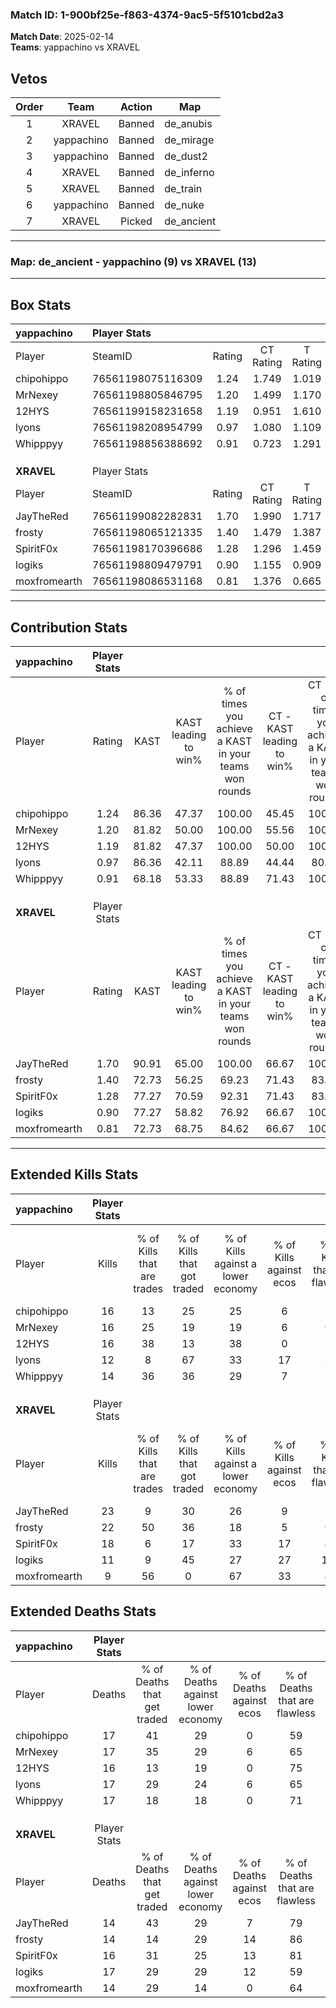 ### Match ID: 1-900bf25e-f863-4374-9ac5-5f5101cbd2a3  
**Match Date**: 2025-02-14  
**Teams**: yappachino vs XRAVEL  

## Vetos  

| Order | Team | Action | Map |
| :---: | :--: | :----: | --- |
| 1 | XRAVEL | Banned | de_anubis |
| 2 | yappachino | Banned | de_mirage |
| 3 | yappachino | Banned | de_dust2 |
| 4 | XRAVEL | Banned | de_inferno |
| 5 | XRAVEL | Banned | de_train |
| 6 | yappachino | Banned | de_nuke |
| 7 | XRAVEL | Picked | de_ancient |

---  

### **Map**: de_ancient - yappachino (9) vs XRAVEL (13)  
---  

## Box Stats  

| **yappachino** | Player Stats      |        |           |          |       |       |       |         |        |      |     |
| :- | :- | :-: | :-: | :-: | :-: | :-: | :-: | :-: | :-: | :-: | :-: |
| Player         | SteamID           | Rating | CT Rating | T Rating | KAST  |  ADR  | Kills | Assists | Deaths | K/D  | HS% |
| chipohippo     | 76561198075116309 |  1.24  |   1.749   |  1.019   | 86.36 | 89.1  |  16   |   10    |   17   | 0.94 | 50  |
| MrNexey        | 76561198805846795 |  1.20  |   1.499   |  1.170   | 81.82 | 87.6  |  16   |   10    |   17   | 0.94 | 37  |
| 12HYS          | 76561199158231658 |  1.19  |   0.951   |  1.610   | 81.82 | 81.7  |  16   |    7    |   16   | 1.00 | 37  |
| lyons          | 76561198208954799 |  0.97  |   1.080   |  1.109   | 86.36 | 61.1  |  12   |    5    |   17   | 0.71 | 41  |
| Whipppyy       | 76561198856388692 |  0.91  |   0.723   |  1.291   | 68.18 | 60.7  |  14   |    3    |   17   | 0.82 | 35  |
|                |                   |        |           |          |       |       |       |         |        |      |     |
|                |                   |        |           |          |       |       |       |         |        |      |     |
|                |                   |        |           |          |       |       |       |         |        |      |     |
| **XRAVEL**     | Player Stats      |        |           |          |       |       |       |         |        |      |     |
| Player         | SteamID           | Rating | CT Rating | T Rating | KAST  |  ADR  | Kills | Assists | Deaths | K/D  | HS% |
| JayTheRed      | 76561199082282831 |  1.70  |   1.990   |  1.717   | 90.91 | 112.7 |  23   |   10    |   14   | 1.64 | 82  |
| frosty         | 76561198065121335 |  1.40  |   1.479   |  1.387   | 72.73 | 81.4  |  22   |    5    |   14   | 1.57 | 40  |
| SpiritF0x      | 76561198170396686 |  1.28  |   1.296   |  1.459   | 77.27 | 90.6  |  18   |    9    |   16   | 1.13 | 66  |
| logiks         | 76561198809479791 |  0.90  |   1.155   |  0.909   | 77.27 | 66.6  |  11   |    9    |   17   | 0.65 | 54  |
| moxfromearth   | 76561198086531168 |  0.81  |   1.376   |  0.665   | 72.73 | 53.3  |   9   |    7    |   14   | 0.64 | 33  |
---  

## Contribution Stats  

| **yappachino** | Player Stats |       |                      |                                                        |                           |                                                             |                          |                                                            |
| :- | :-: | :-: | :-: | :-: | :-: | :-: | :-: | :-: |
| Player         |    Rating    | KAST  | KAST leading to win% | % of times you achieve a KAST in your teams won rounds | CT - KAST leading to win% | CT - % of times you achieve a KAST in your teams won rounds | T - KAST leading to win% | T - % of times you achieve a KAST in your teams won rounds |
| chipohippo     |     1.24     | 86.36 |        47.37         |                         100.00                         |           45.45           |                           100.00                            |          50.00           |                           100.00                           |
| MrNexey        |     1.20     | 81.82 |        50.00         |                         100.00                         |           55.56           |                           100.00                            |          44.44           |                           100.00                           |
| 12HYS          |     1.19     | 81.82 |        47.37         |                         100.00                         |           50.00           |                           100.00                            |          44.44           |                           100.00                           |
| lyons          |     0.97     | 86.36 |        42.11         |                         88.89                          |           44.44           |                            80.00                            |          40.00           |                           100.00                           |
| Whipppyy       |     0.91     | 68.18 |        53.33         |                         88.89                          |           71.43           |                           100.00                            |          37.50           |                           75.00                            |
|                |              |       |                      |                                                        |                           |                                                             |                          |                                                            |
|                |              |       |                      |                                                        |                           |                                                             |                          |                                                            |
|                |              |       |                      |                                                        |                           |                                                             |                          |                                                            |
| **XRAVEL**     | Player Stats |       |                      |                                                        |                           |                                                             |                          |                                                            |
| Player         |    Rating    | KAST  | KAST leading to win% | % of times you achieve a KAST in your teams won rounds | CT - KAST leading to win% | CT - % of times you achieve a KAST in your teams won rounds | T - KAST leading to win% | T - % of times you achieve a KAST in your teams won rounds |
| JayTheRed      |     1.70     | 90.91 |        65.00         |                         100.00                         |           66.67           |                           100.00                            |          63.64           |                           100.00                           |
| frosty         |     1.40     | 72.73 |        56.25         |                         69.23                          |           71.43           |                            83.33                            |          44.44           |                           57.14                            |
| SpiritF0x      |     1.28     | 77.27 |        70.59         |                         92.31                          |           71.43           |                            83.33                            |          70.00           |                           100.00                           |
| logiks         |     0.90     | 77.27 |        58.82         |                         76.92                          |           66.67           |                           100.00                            |          50.00           |                           57.14                            |
| moxfromearth   |     0.81     | 72.73 |        68.75         |                         84.62                          |           66.67           |                           100.00                            |          71.43           |                           71.43                            |
---  

## Extended Kills Stats  

| **yappachino** | Player Stats |                            |                            |                                    |                         |                              |                                 |                                       |                    |           |
| :- | :-: | :-: | :-: | :-: | :-: | :-: | :-: | :-: | :-: | :-: |
| Player         |    Kills     | % of Kills that are trades | % of Kills that got traded | % of Kills against a lower economy | % of Kills against ecos | % of Kills that are flawless | % of Kills that are close duels | % of Kills that are assisted by flash | Pistol Round Kills | AWP Kills |
| chipohippo     |      16      |             13             |             25             |                 25                 |            6            |              56              |               13                |                  13                   |         0          |     2     |
| MrNexey        |      16      |             25             |             19             |                 19                 |            6            |              69              |                6                |                   6                   |         0          |     0     |
| 12HYS          |      16      |             38             |             13             |                 38                 |            0            |              75              |                0                |                  13                   |         3          |     3     |
| lyons          |      12      |             8              |             67             |                 33                 |           17            |              83              |                8                |                   0                   |         0          |     1     |
| Whipppyy       |      14      |             36             |             36             |                 29                 |            7            |              71              |                7                |                   7                   |         0          |     1     |
|                |              |                            |                            |                                    |                         |                              |                                 |                                       |                    |           |
|                |              |                            |                            |                                    |                         |                              |                                 |                                       |                    |           |
|                |              |                            |                            |                                    |                         |                              |                                 |                                       |                    |           |
| **XRAVEL**     | Player Stats |                            |                            |                                    |                         |                              |                                 |                                       |                    |           |
| Player         |    Kills     | % of Kills that are trades | % of Kills that got traded | % of Kills against a lower economy | % of Kills against ecos | % of Kills that are flawless | % of Kills that are close duels | % of Kills that are assisted by flash | Pistol Round Kills | AWP Kills |
| JayTheRed      |      23      |             9              |             30             |                 26                 |            9            |              78              |                9                |                   4                   |         0          |     5     |
| frosty         |      22      |             50             |             36             |                 18                 |            5            |              68              |                9                |                   9                   |         0          |     2     |
| SpiritF0x      |      18      |             6              |             17             |                 33                 |           17            |              44              |               17                |                  11                   |         0          |     2     |
| logiks         |      11      |             9              |             45             |                 27                 |           27            |             100              |                0                |                  18                   |         0          |     1     |
| moxfromearth   |      9       |             56             |             0              |                 67                 |           33            |              44              |               11                |                   0                   |         0          |     0     |
## Extended Deaths Stats  

| **yappachino** | Player Stats |                             |                                   |                          |                               |                            |                           |               |
| :- | :-: | :-: | :-: | :-: | :-: | :-: | :-: | :-: |
| Player         |    Deaths    | % of Deaths that get traded | % of Deaths against lower economy | % of Deaths against ecos | % of Deaths that are flawless | % of Deaths that are close | % of Deaths while blinded | Deaths to AWP |
| chipohippo     |      17      |             41              |                29                 |            0             |              59               |             12             |            24             |       0       |
| MrNexey        |      17      |             35              |                29                 |            6             |              65               |             12             |             0             |       0       |
| 12HYS          |      16      |             13              |                19                 |            0             |              75               |             13             |             6             |       0       |
| lyons          |      17      |             29              |                24                 |            6             |              65               |             6              |             6             |       0       |
| Whipppyy       |      17      |             18              |                18                 |            0             |              71               |             6              |             6             |       0       |
|                |              |                             |                                   |                          |                               |                            |                           |               |
|                |              |                             |                                   |                          |                               |                            |                           |               |
|                |              |                             |                                   |                          |                               |                            |                           |               |
| **XRAVEL**     | Player Stats |                             |                                   |                          |                               |                            |                           |               |
| Player         |    Deaths    | % of Deaths that get traded | % of Deaths against lower economy | % of Deaths against ecos | % of Deaths that are flawless | % of Deaths that are close | % of Deaths while blinded | Deaths to AWP |
| JayTheRed      |      14      |             43              |                29                 |            7             |              79               |             7              |             7             |       1       |
| frosty         |      14      |             14              |                29                 |            14            |              86               |             0              |             7             |       2       |
| SpiritF0x      |      16      |             31              |                25                 |            13            |              81               |             0              |             6             |       0       |
| logiks         |      17      |             29              |                29                 |            12            |              59               |             12             |            18             |       0       |
| moxfromearth   |      14      |             29              |                14                 |            0             |              64               |             14             |             0             |       0       |
